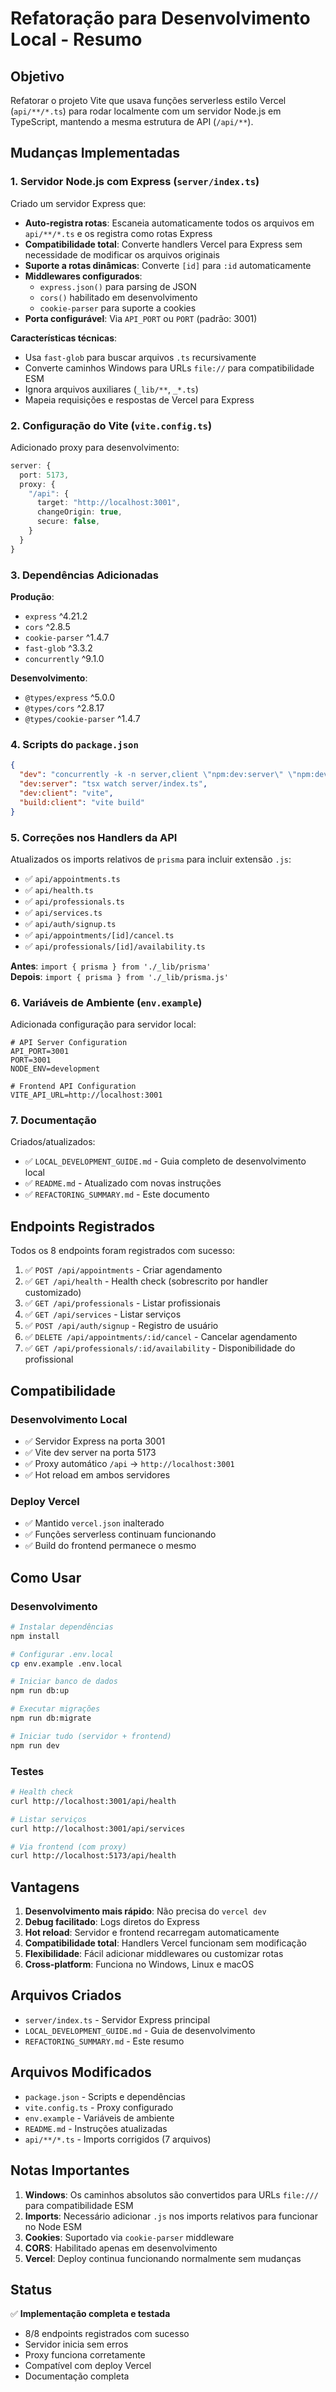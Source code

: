 # Refatoração para Desenvolvimento Local - Resumo

## Objetivo
Refatorar o projeto Vite que usava funções serverless estilo Vercel (`api/**/*.ts`) para rodar localmente com um servidor Node.js em TypeScript, mantendo a mesma estrutura de API (`/api/**`).

## Mudanças Implementadas

### 1. Servidor Node.js com Express (`server/index.ts`)

Criado um servidor Express que:
- **Auto-registra rotas**: Escaneia automaticamente todos os arquivos em `api/**/*.ts` e os registra como rotas Express
- **Compatibilidade total**: Converte handlers Vercel para Express sem necessidade de modificar os arquivos originais
- **Suporte a rotas dinâmicas**: Converte `[id]` para `:id` automaticamente
- **Middlewares configurados**:
  - `express.json()` para parsing de JSON
  - `cors()` habilitado em desenvolvimento
  - `cookie-parser` para suporte a cookies
- **Porta configurável**: Via `API_PORT` ou `PORT` (padrão: 3001)

**Características técnicas**:
- Usa `fast-glob` para buscar arquivos `.ts` recursivamente
- Converte caminhos Windows para URLs `file://` para compatibilidade ESM
- Ignora arquivos auxiliares (`_lib/**`, `_*.ts`)
- Mapeia requisições e respostas de Vercel para Express

### 2. Configuração do Vite (`vite.config.ts`)

Adicionado proxy para desenvolvimento:
```typescript
server: {
  port: 5173,
  proxy: {
    "/api": {
      target: "http://localhost:3001",
      changeOrigin: true,
      secure: false,
    }
  }
}
```

### 3. Dependências Adicionadas

**Produção**:
- `express` ^4.21.2
- `cors` ^2.8.5
- `cookie-parser` ^1.4.7
- `fast-glob` ^3.3.2
- `concurrently` ^9.1.0

**Desenvolvimento**:
- `@types/express` ^5.0.0
- `@types/cors` ^2.8.17
- `@types/cookie-parser` ^1.4.7

### 4. Scripts do `package.json`

```json
{
  "dev": "concurrently -k -n server,client \"npm:dev:server\" \"npm:dev:client\"",
  "dev:server": "tsx watch server/index.ts",
  "dev:client": "vite",
  "build:client": "vite build"
}
```

### 5. Correções nos Handlers da API

Atualizados os imports relativos de `prisma` para incluir extensão `.js`:
- ✅ `api/appointments.ts`
- ✅ `api/health.ts`
- ✅ `api/professionals.ts`
- ✅ `api/services.ts`
- ✅ `api/auth/signup.ts`
- ✅ `api/appointments/[id]/cancel.ts`
- ✅ `api/professionals/[id]/availability.ts`

**Antes**: `import { prisma } from './_lib/prisma'`  
**Depois**: `import { prisma } from './_lib/prisma.js'`

### 6. Variáveis de Ambiente (`env.example`)

Adicionada configuração para servidor local:
```env
# API Server Configuration
API_PORT=3001
PORT=3001
NODE_ENV=development

# Frontend API Configuration
VITE_API_URL=http://localhost:3001
```

### 7. Documentação

Criados/atualizados:
- ✅ `LOCAL_DEVELOPMENT_GUIDE.md` - Guia completo de desenvolvimento local
- ✅ `README.md` - Atualizado com novas instruções
- ✅ `REFACTORING_SUMMARY.md` - Este documento

## Endpoints Registrados

Todos os 8 endpoints foram registrados com sucesso:

1. ✅ `POST /api/appointments` - Criar agendamento
2. ✅ `GET /api/health` - Health check (sobrescrito por handler customizado)
3. ✅ `GET /api/professionals` - Listar profissionais
4. ✅ `GET /api/services` - Listar serviços
5. ✅ `POST /api/auth/signup` - Registro de usuário
6. ✅ `DELETE /api/appointments/:id/cancel` - Cancelar agendamento
7. ✅ `GET /api/professionals/:id/availability` - Disponibilidade do profissional

## Compatibilidade

### Desenvolvimento Local
- ✅ Servidor Express na porta 3001
- ✅ Vite dev server na porta 5173
- ✅ Proxy automático `/api` → `http://localhost:3001`
- ✅ Hot reload em ambos servidores

### Deploy Vercel
- ✅ Mantido `vercel.json` inalterado
- ✅ Funções serverless continuam funcionando
- ✅ Build do frontend permanece o mesmo

## Como Usar

### Desenvolvimento
```bash
# Instalar dependências
npm install

# Configurar .env.local
cp env.example .env.local

# Iniciar banco de dados
npm run db:up

# Executar migrações
npm run db:migrate

# Iniciar tudo (servidor + frontend)
npm run dev
```

### Testes
```bash
# Health check
curl http://localhost:3001/api/health

# Listar serviços
curl http://localhost:3001/api/services

# Via frontend (com proxy)
curl http://localhost:5173/api/health
```

## Vantagens

1. **Desenvolvimento mais rápido**: Não precisa do `vercel dev`
2. **Debug facilitado**: Logs diretos do Express
3. **Hot reload**: Servidor e frontend recarregam automaticamente
4. **Compatibilidade total**: Handlers Vercel funcionam sem modificação
5. **Flexibilidade**: Fácil adicionar middlewares ou customizar rotas
6. **Cross-platform**: Funciona no Windows, Linux e macOS

## Arquivos Criados

- `server/index.ts` - Servidor Express principal
- `LOCAL_DEVELOPMENT_GUIDE.md` - Guia de desenvolvimento
- `REFACTORING_SUMMARY.md` - Este resumo

## Arquivos Modificados

- `package.json` - Scripts e dependências
- `vite.config.ts` - Proxy configurado
- `env.example` - Variáveis de ambiente
- `README.md` - Instruções atualizadas
- `api/**/*.ts` - Imports corrigidos (7 arquivos)

## Notas Importantes

1. **Windows**: Os caminhos absolutos são convertidos para URLs `file:///` para compatibilidade ESM
2. **Imports**: Necessário adicionar `.js` nos imports relativos para funcionar no Node ESM
3. **Cookies**: Suportado via `cookie-parser` middleware
4. **CORS**: Habilitado apenas em desenvolvimento
5. **Vercel**: Deploy continua funcionando normalmente sem mudanças

## Status

✅ **Implementação completa e testada**

- 8/8 endpoints registrados com sucesso
- Servidor inicia sem erros
- Proxy funciona corretamente
- Compatível com deploy Vercel
- Documentação completa
